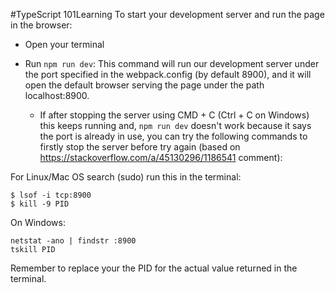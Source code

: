 #TypeScript 101Learning
To start your development server and run the page in the browser:
* Open your terminal
 * Run `npm run dev`: This command will run our development server under the port specified in the webpack.config (by default 8900), and it will open the default browser serving the page under the path localhost:8900.
    
    * If after stopping the server using CMD + C (Ctrl + C on Windows) this keeps running and, `npm run dev` doesn't work because it says the port is already in use, you can try the following commands to firstly stop the server  before try again (based on https://stackoverflow.com/a/45130296/1186541 comment):

For Linux/Mac OS search (sudo) run this in the terminal:

`$ lsof -i tcp:8900`  
`$ kill -9 PID`

On Windows:

`netstat -ano | findstr :8900`  
`tskill PID`

Remember to replace your the PID for the actual value returned in the terminal.
